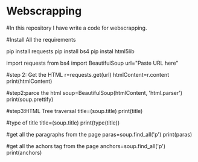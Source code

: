 # Webscrapping
#In this repository I have write a code for webscrapping.

#Install All the requirements

pip install requests
pip install bs4
pip instal html5lib

import requests
from bs4 import BeautifulSoup
url="Paste URL here"

#step 2: Get the HTML
r=requests.get(url)
htmlContent=r.content
print(htmlContent)

#step2:parce the html
soup=BeautifulSoup(htmlContent, 'html.parser')
print(soup.prettify)

#step3:HTML Tree traversal
title=(soup.title)
print(title)

#type of title
title=(soup.title)
print(type(title))

#get all the paragraphs from the page
paras=soup.find_all('p')
print(paras)

#get all the achors tag from the page
anchors=soup.find_all('p')
print(anchors)
